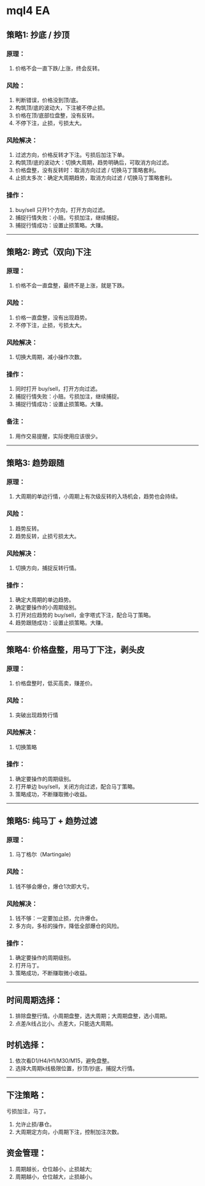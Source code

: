 # mql4 EA

## 策略1: 抄底 / 抄顶
### 原理：
1. 价格不会一直下跌/上涨，终会反转。
### 风险：
1. 判断错误，价格没到顶/底。
2. 构筑顶/底的波动大，下注被不停止损。
3. 价格在顶/底部位盘整，没有反转。
4. 不停下注，止损，亏损太大。
### 风险解决：
1. 过滤方向，价格反转才下注。亏损后加注下单。
2. 构筑顶/底的波动大：切换大周期，趋势明确后，可取消方向过滤。
3. 价格盘整，没有反转时：取消方向过滤 / 切换马丁策略套利。
4. 止损太多次：确定大周期趋势，取消方向过滤 / 切换马丁策略套利。
### 操作：
1. buy/sell 只开1个方向，打开方向过滤。
2. 捕捉行情失败：小赔。亏损加注，继续捕捉。
3. 捕捉行情成功：设置止损策略。大赚。

---
## 策略2: 跨式（双向)下注
### 原理：
1. 价格不会一直盘整，最终不是上涨，就是下跌。
### 风险：
1. 价格一直盘整，没有出现趋势。
2. 不停下注，止损，亏损太大。
### 风险解决：
1. 切换大周期，减小操作次数。
### 操作：
1. 同时打开 buy/sell，打开方向过滤。
2. 捕捉行情失败：小赔。亏损加注，继续捕捉。
3. 捕捉行情成功：设置止损策略。大赚。
### 备注：
1. 用作交易提醒，实际使用应该很少。

---
## 策略3: 趋势跟随
### 原理：
1. 大周期的单边行情，小周期上有次级反转的入场机会，趋势也会持续。
### 风险：
1. 趋势反转。
2. 趋势反转，止损亏损太大。
### 风险解决：
1. 切换方向，捕捉反转行情。
### 操作：
1. 确定大周期的单边趋势。
2. 确定要操作的小周期级别。
3. 打开对应趋势的 buy/sell，金字塔式下注，配合马丁策略。
4. 趋势跟随成功：设置止损策略。大赚。

---
## 策略4: 价格盘整，用马丁下注，剥头皮
### 原理：
1. 价格盘整时，低买高卖，赚差价。
### 风险：
1. 突破出现趋势行情
### 风险解决：
1. 切换策略
### 操作：
1. 确定要操作的周期级别。
2. 打开单边 buy/sell，关闭方向过滤，配合马丁策略。
3. 策略成功，不断赚取微小收益。

---
## 策略5: 纯马丁 + 趋势过滤
### 原理：
1. 马丁格尔（Martingale)
### 风险：
1. 钱不够会爆仓，爆仓1次即大亏。
### 风险解决：
1. 钱不够：一定要加止损，允许爆仓。
2. 多方向，多标的操作，降低全部爆仓的风险。
### 操作：
1. 确定要操作的周期级别。
2. 打开马丁。
3. 策略成功，不断赚取微小收益。

---
## 时间周期选择：
1. 排除盘整行情。小周期盘整，选大周期；大周期盘整，选小周期。
2. 点差/k线占比小。点差大，只能选大周期。

## 时机选择：
1. 依次看D1/H4/H1/M30/M15，避免盘整。
2. 选择大周期k线极限位置，抄顶/抄底，捕捉大行情。

---
## 下注策略：
亏损加注，马丁。
1. 允许止损/暴仓。
2. 大周期定方向，小周期下注，控制加注次数。

## 资金管理：
1. 周期越长，仓位越小，止损越大;
2. 周期越小，仓位越大，止损越小。



